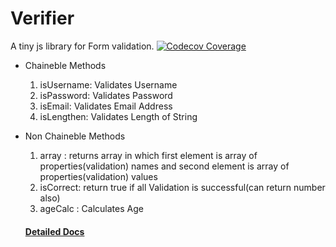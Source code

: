 # Verifier

A tiny js library for Form validation.
[![Codecov Coverage](https://img.shields.io/codecov/c/github/vakhariaheet/verifierjs/master.svg?style=flat-square)](https://codecov.io/gh/vakhariaheet/verifierjs/)

- Chaineble Methods
  1. isUsername: Validates Username
  2. isPassword: Validates Password
  3. isEmail: Validates Email Address
  4. isLengthen: Validates Length of String
- Non Chaineble Methods

  1. array : returns array in which first element is array of properties(validation) names
     and second element is array of properties(validation) values
  2. isCorrect: return true if all Validation is successful(can return number also)
  3. ageCalc : Calculates Age

  #### <a href="https://github.com/vakhariaheet/verifierjs#readme">Detailed Docs</a>
